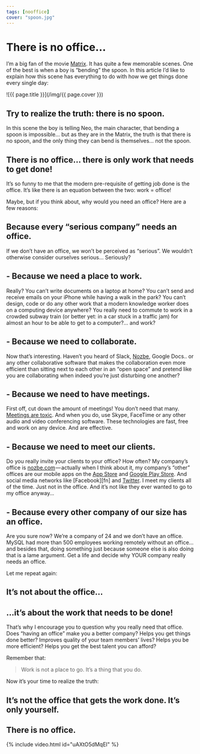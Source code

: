 ```yaml
---
tags: [nooffice]
cover: "spoon.jpg"
---
```


# There is no office…

I’m a big fan of the movie [Matrix][mat]. It has quite a few memorable scenes. One of the best is when a boy is “bending” the spoon. In this article I’d like to explain how this scene has everything to do with how we get things done every single day:

<!--More-->

![{{ page.title }}](/img/{{ page.cover }})

## Try to realize the truth: there is no spoon.

In this scene the boy is telling Neo, the main character, that bending a spoon is impossible… but as they are in the Matrix, the truth is that there is no spoon, and the only thing they can bend is themselves… not the spoon.

## There is no office… there is only work that needs to get done!

It’s so funny to me that the modern pre-requisite of getting job done is the office. It’s like there is an equation between the two: work = office!

Maybe, but if you think about, why would you need an office? Here are a few reasons:

## Because every “serious company” needs an office.

If we don’t have an office, we won’t be perceived as “serious”. We wouldn’t otherwise consider ourselves serious… Seriously?

## - Because we need a place to work.

Really? You can’t write documents on a laptop at home? You can’t send and receive emails on your iPhone while having a walk in the park? You can’t design, code or do any other work that a modern knowledge worker does on a computing device anywhere? You really need to commute to work in a crowded subway train (or better yet: in a car stuck in a traffic jam) for almost an hour to be able to get to a computer?… and work?

## - Because we need to collaborate.

Now that’s interesting. Haven’t you heard of Slack, [Nozbe][n], Google Docs.. or any other collaborative software that makes the collaboration even more efficient than sitting next to each other in an “open space” and pretend like you are collaborating when indeed you’re just disturbing one another?

## - Because we need to have meetings.

First off, cut down the amount of meetings! You don’t need that many. [Meetings are toxic][tp]. And when you do, use Skype, FaceTime or any other audio and video conferencing software. These technologies are fast, free and work on any device. And are effective.

## - Because we need to meet our clients.

Do you really invite your clients to your office? How often? My company’s office is [nozbe.com][n] — actually when I think about it, my company’s “other” offices are our mobile apps on the [App Store][ni] and [Google Play Store][na]. And social media networks like [Facebook][fn] and [Twitter][tn]. I meet my clients all of the time. Just not in the office. And it’s not like they ever wanted to go to my office anyway…

## - Because every other company of our size has an office.

Are you sure now? We’re a company of 24 and we don’t have an office. MySQL had more than 500 employees working remotely without an office… and besides that, doing something just because someone else is also doing that is a lame argument. Get a life and decide why YOUR company really needs an office.

Let me repeat again:

## It’s not about the office…

## …it’s about the work that needs to be done!

That’s why I encourage you to question why you really need that office. Does “having an office” make you a better company? Helps you get things done better? Improves quality of your team members’ lives? Helps you be more efficient? Helps you get the best talent you can afford?

Remember that:

> Work is not a place to go. It’s a thing that you do.

Now it’s your time to realize the truth:

## It’s not the office that gets the work done. It’s only yourself.

## There is no office.

{% include video.html id="uAXtO5dMqEI" %}


[mat]: http://www.imdb.com/title/tt0133093/
[tn]: https://twitter.com/nozbe
[tf]: https://facebook.com/nozbe
[tp]: http://thepodcast.fm/episodes/18
[ni]: https://nozbe.com/ios
[na]: https://nozbe.com/android
[m]: https://nooffice.org/there-is-no-office-f1627355f385#.uyebnes9v
[mo]: https://nooffice.org/
[mu]: https://medium.com/@MSliwinski
[i]: http://iMagazine.pl
[d]: http://db.tt/kD7Liux
[e]: /how-i-use-evernote
[p]: /passion
[n]: https://michael.gratis/nozbe
[io]: https://michael.gratis/ipadonly/
[pm]: http://productivemag.com/
[s]: /show
[t]: http://twitter.com/MSliwinski
